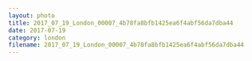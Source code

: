 ```yaml
---
layout: photo
title: 2017_07_19_London_00007_4b78fa8bfb1425ea6f4abf56da7dba44
date: 2017-07-19
category: london
filename: 2017_07_19_London_00007_4b78fa8bfb1425ea6f4abf56da7dba44
---
```

